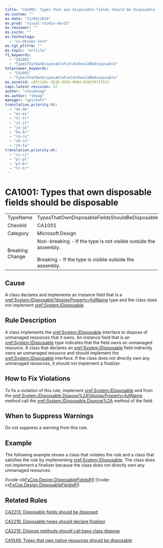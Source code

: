 ```yaml
---
title: "CA1001: Types that own disposable fields should be disposable | Microsoft Docs"
ms.custom: ""
ms.date: "11/04/2016"
ms.prod: "visual-studio-dev15"
ms.reviewer: ""
ms.suite: ""
ms.technology: 
  - "vs-devops-test"
ms.tgt_pltfrm: ""
ms.topic: "article"
f1_keywords: 
  - "CA1001"
  - "TypesThatOwnDisposableFieldsShouldBeDisposable"
helpviewer_keywords: 
  - "CA1001"
  - "TypesThatOwnDisposableFieldsShouldBeDisposable"
ms.assetid: c85c126c-2b16-4505-940a-b5ddf873fb22
caps.latest.revision: 22
author: "stevehoag"
ms.author: "shoag"
manager: "wpickett"
translation.priority.ht: 
  - "de-de"
  - "es-es"
  - "fr-fr"
  - "it-it"
  - "ja-jp"
  - "ko-kr"
  - "ru-ru"
  - "zh-cn"
  - "zh-tw"
translation.priority.mt: 
  - "cs-cz"
  - "pl-pl"
  - "pt-br"
  - "tr-tr"
---
```

# CA1001: Types that own disposable fields should be disposable
|||  
|-|-|  
|TypeName|TypesThatOwnDisposableFieldsShouldBeDisposable|  
|CheckId|CA1001|  
|Category|Microsoft.Design|  
|Breaking Change|Non-breaking - If the type is not visible outside the assembly.<br /><br /> Breaking - If the type is visible outside the assembly.|  
  
## Cause  
 A class declares and implements an instance field that is a <xref:System.IDisposable?displayProperty=fullName> type and the class does not implement <xref:System.IDisposable>.  
  
## Rule Description  
 A class implements the <xref:System.IDisposable> interface to dispose of unmanaged resources that it owns. An instance field that is an <xref:System.IDisposable> type indicates that the field owns an unmanaged resource. A class that declares an <xref:System.IDisposable> field indirectly owns an unmanaged resource and should implement the <xref:System.IDisposable> interface. If the class does not directly own any unmanaged resources, it should not implement a finalizer.  
  
## How to Fix Violations  
 To fix a violation of this rule, implement <xref:System.IDisposable> and from the <xref:System.IDisposable.Dispose%2A?displayProperty=fullName> method call the <xref:System.IDisposable.Dispose%2A> method of the field.  
  
## When to Suppress Warnings  
 Do not suppress a warning from this rule.  
  
## Example  
 The following example shows a class that violates the rule and a class that satisfies the rule by implementing <xref:System.IDisposable>. The class does not implement a finalizer because the class does not directly own any unmanaged resources.  
  
 [!code-vb[FxCop.Design.DisposableFields#1](../code-quality/codesnippet/VisualBasic/ca1001-types-that-own-disposable-fields-should-be-disposable_1.vb)]
 [!code-cs[FxCop.Design.DisposableFields#1](../code-quality/codesnippet/CSharp/ca1001-types-that-own-disposable-fields-should-be-disposable_1.cs)]  
  
## Related Rules  
 [CA2213: Disposable fields should be disposed](../code-quality/ca2213-disposable-fields-should-be-disposed.md)  
  
 [CA2216: Disposable types should declare finalizer](../code-quality/ca2216-disposable-types-should-declare-finalizer.md)  
  
 [CA2215: Dispose methods should call base class dispose](../code-quality/ca2215-dispose-methods-should-call-base-class-dispose.md)  
  
 [CA1049: Types that own native resources should be disposable](../code-quality/ca1049-types-that-own-native-resources-should-be-disposable.md)